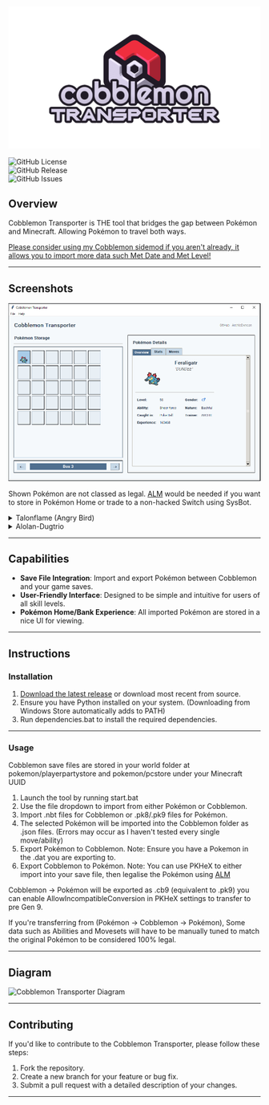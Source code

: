![Cobblemon Transporter Logo](https://github.com/ArchieDxncan/cobblemon-transporter/blob/main/Images/cobblemontransporter.png) <!-- Replace with the path to your logo -->

![GitHub License](https://img.shields.io/github/license/ArchieDxncan/Cobblemon-Transporter?color=blue)  
![GitHub Release](https://img.shields.io/github/v/release/ArchieDxncan/Cobblemon-Transporter?include_prereleases)  
![GitHub Issues](https://img.shields.io/github/issues/ArchieDxncan/Cobblemon-Transporter)  

## Overview
Cobblemon Transporter is THE tool that bridges the gap between Pokémon and Minecraft. Allowing Pokémon to travel both ways. 

[Please consider using my Cobblemon sidemod if you aren't already, it allows you to import more data such Met Date and Met Level!](https://www.curseforge.com/minecraft/mc-mods/cobblemon-extra-data)

---

## Screenshots

![Screenshot 1](https://github.com/ArchieDxncan/cobblemon-transporter/blob/main/Images/cobblenew.PNG)

Shown Pokémon are not classed as legal. [ALM](https://github.com/architdate/PKHeX-Plugins) would be needed if you want to store in Pokémon Home or trade to a non-hacked Switch using SysBot.

<details>
<summary>Talonflame (Angry Bird)</summary>

- **Original Game**  
  ![Screenshot 2](https://github.com/ArchieDxncan/cobblemon-transporter/blob/main/Images/cobble2.png)  

- **Exported to SV**  
  ![Screenshot 3](https://github.com/ArchieDxncan/cobblemon-transporter/blob/main/Images/cobble3.PNG)  

</details>

<details>
<summary>Alolan-Dugtrio</summary>

- **Original Game**  
  ![Screenshot 4](https://github.com/ArchieDxncan/cobblemon-transporter/blob/main/Images/cobble4.PNG)  

- **Exported to USUM**  
  ![Screenshot 5](https://github.com/ArchieDxncan/cobblemon-transporter/blob/main/Images/cobble5.png)  

</details>

---

## Capabilities

- **Save File Integration**:  Import and export Pokémon between Cobblemon and your game saves.
- **User-Friendly Interface**: Designed to be simple and intuitive for users of all skill levels.
- **Pokémon Home/Bank Experience**: All imported Pokémon are stored in a nice UI for viewing.

---

## Instructions

### Installation
1. [Download the latest release](https://github.com/ArchieDxncan/cobblemon-transporter/releases/) or download most recent from source.
2. Ensure you have Python installed on your system. (Downloading from Windows Store automatically adds to PATH)
3. Run dependencies.bat to install the required dependencies.

---

### Usage
Cobblemon save files are stored in your world folder at pokemon/playerpartystore and pokemon/pcstore under your Minecraft UUID
1. Launch the tool by running start.bat
2. Use the file dropdown to import from either Pokémon or Cobblemon.
3. Import .nbt files for Cobblemon or .pk8/.pk9 files for Pokémon.
4. The selected Pokémon will be imported into the Cobblemon folder as .json files. (Errors may occur as I haven't tested every single move/ability)
5. Export Pokémon to Cobblemon. Note: Ensure you have a Pokemon in the .dat you are exporting to.
5. Export Cobblemon to Pokémon. Note: You can use PKHeX to either import into your save file, then legalise the Pokémon using [ALM](https://github.com/architdate/PKHeX-Plugins)

Cobblemon -> Pokémon will be exported as .cb9 (equivalent to .pk9) you can enable AllowIncompatibleConversion in PKHeX settings to transfer to pre Gen 9.

If you're transferring from (Pokémon -> Cobblemon -> Pokémon), Some data such as Abilities and Movesets will have to be manually tuned to match the original Pokémon to be considered 100% legal.

---

## Diagram

![Cobblemon Transporter Diagram](https://github.com/ArchieDxncan/cobblemon-transporter/blob/main/Images/cobblemontransporterdiagram.png)

---

## Contributing

If you'd like to contribute to the Cobblemon Transporter, please follow these steps:
1. Fork the repository.
2. Create a new branch for your feature or bug fix.
3. Submit a pull request with a detailed description of your changes.

---
